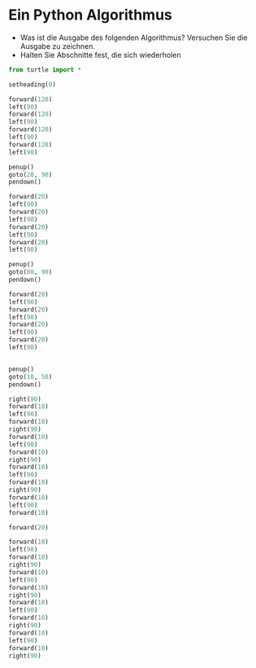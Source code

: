 # Ein Python Algorithmus

- Was ist die Ausgabe des folgenden Algorithmus? Versuchen Sie die Ausgabe zu zeichnen.
- Halten Sie Abschnitte fest, die sich wiederholen


```py live_py title=Ein-Turtle-Programm
from turtle import *

setheading(0)

forward(120)
left(90)
forward(120)
left(90)
forward(120)
left(90)
forward(120)
left(90)

penup()
goto(20, 90)
pendown()

forward(20)
left(90)
forward(20)
left(90)
forward(20)
left(90)
forward(20)
left(90)

penup()
goto(80, 90)
pendown()

forward(20)
left(90)
forward(20)
left(90)
forward(20)
left(90)
forward(20)
left(90)


penup()
goto(10, 50)
pendown()

right(90)
forward(10)
left(90)
forward(10)
right(90)
forward(10)
left(90)
forward(10)
right(90)
forward(10)
left(90)
forward(10)
right(90)
forward(10)
left(90)
forward(10)

forward(20)

forward(10)
left(90)
forward(10)
right(90)
forward(10)
left(90)
forward(10)
right(90)
forward(10)
left(90)
forward(10)
right(90)
forward(10)
left(90)
forward(10)
right(90)
```